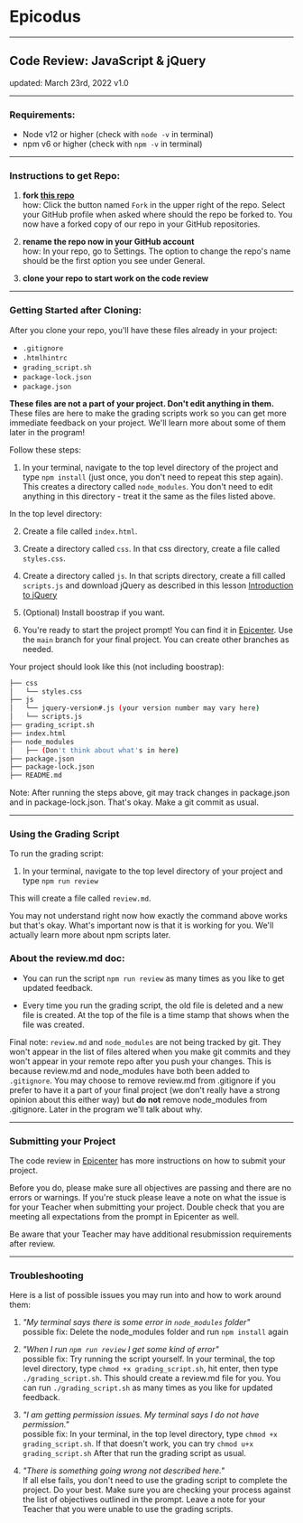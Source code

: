 # Epicodus

---

## Code Review: JavaScript & jQuery
updated: March 23rd, 2022
v1.0

---

### Requirements: 
- Node v12 or higher (check with `node -v` in terminal)
- npm v6 or higher (check with `npm -v` in terminal)

---

### Instructions to get Repo:

1. **fork [this repo](https://github.com/epicodus-lessons/2_code_review)**<br>
how: Click the button named `Fork` in the upper right of the repo. Select your GitHub profile when asked where should the repo be forked to. You now have a forked copy of our repo in your GitHub repositories.

2. **rename the repo now in your GitHub account**<br>
how: In your repo, go to Settings. The option to change the repo's name should be the first option you see under General.

3. **clone your repo to start work on the code review**

---

### Getting Started after Cloning: 

After you clone your repo, you'll have these files already in your project:
- `.gitignore`
- `.htmlhintrc`
- `grading_script.sh`
- `package-lock.json`
- `package.json`

**These files are not a part of your project. Don't edit anything in them.** These files are here to make the grading scripts work so you can get more immediate feedback on your project. We'll learn more about some of them later in the program!

Follow these steps:

1. In your terminal, navigate to the top level directory of the project and type `npm install` (just once, you don't need to repeat this step again). This creates a directory called `node_modules`. You don't need to edit anything in this directory - treat it the same as the files listed above.

In the top level directory:

2. Create a file called `index.html`.

3. Create a directory called `css`. In that css directory, create a file called `styles.css`.

4. Create a directory called `js`. In that scripts directory, create a fill called `scripts.js` and download jQuery as described in this lesson [Introduction to jQuery](https://www.learnhowtoprogram.com/introduction-to-programming/javascript-and-web-browsers/introduction-to-jquery)

5. (Optional) Install boostrap if you want.

6. You're ready to start the project prompt! You can find it in [Epicenter](https://epicenter.epicodus.com/). Use the `main` branch for your final project. You can create other branches as needed.

Your project should look like this (not including boostrap):

```bash
├── css
│   └── styles.css
├── js
│   └── jquery-version#.js (your version number may vary here) 
│   └── scripts.js
├── grading_script.sh
├── index.html
├── node_modules
│   ├── (Don't think about what's in here)
├── package.json
├── package-lock.json
├── README.md

```
Note: After running the steps above, git may track changes in package.json and in package-lock.json. That's okay. Make a git commit as usual. 

---

### Using the Grading Script

To run the grading script: 

1. In your terminal, navigate to the top level directory of your project and type `npm run review`

This will create a file called `review.md`.

You may not understand right now how exactly the command above works but that's okay. What's important now is that it is working for you. We'll actually learn more about npm scripts later. 

### About the review.md doc:

* You can run the script `npm run review` as many times as you like to get updated feedback.

* Every time you run the grading script, the old file is deleted and a new file is created. At the top of the file is a time stamp that shows when the file was created.

Final note: `review.md` and `node_modules` are not being tracked by git. They won't appear in the list of files altered when you make git commits and they won't appear in your remote repo after you push your changes. This is because review.md and node_modules have both been added to `.gitignore`. You may choose to remove review.md from .gitignore if you prefer to have it a part of your final project (we don't really have a strong opinion about this either way) but **do not** remove node_modules from .gitignore. Later in the program we'll talk about why.

---

### Submitting your Project

The code review in [Epicenter](https://epicenter.epicodus.com/) has more instructions on how to submit your project. 

Before you do, please make sure all objectives are passing and there are no errors or warnings. If you're stuck please leave a note on what the issue is for your Teacher when submitting your project. Double check that you are meeting all expectations from the prompt in Epicenter as well.

Be aware that your Teacher may have additional resubmission requirements after review.

---

### Troubleshooting 

Here is a list of possible issues you may run into and how to work around them:

1. *"My terminal says there is some error in `node_modules` folder"*<br>
possible fix: Delete the node_modules folder and run `npm install` again

2. *"When I run `npm run review` I get some kind of error"*<br>
possible fix: Try running the script yourself. In your terminal, the top level directory, type `chmod +x grading_script.sh`, hit enter, then type ` ./grading_script.sh`. This should create a review.md file for you. You can run `./grading_script.sh` as many times as you like for updated feedback.

3. *"I am getting permission issues. My terminal says I do not have permission."*<br>
possible fix: In your terminal, in the top level directory, type `chmod +x grading_script.sh`. If that doesn't work, you can try `chmod u+x grading_script.sh` After that run the grading script as usual.

4. *"There is something going wrong not described here."*<br>
If all else fails, you don't need to use the grading script to complete the project. Do your best. Make sure you are checking your process against the list of objectives outlined in the prompt. Leave a note for your Teacher that you were unable to use the grading scripts.
